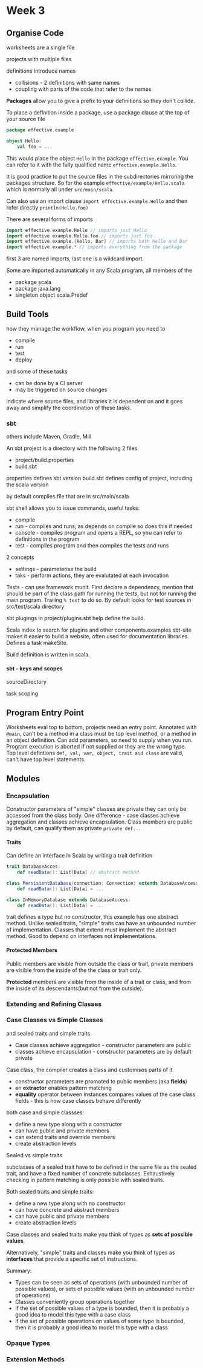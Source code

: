 # Week 3

## Organise Code
worksheets are a single file

projects with multiple files

definitions introduce names
* collisions - 2 definitions with same names
* coupling with parts of the code that refer to the names

**Packages** allow you to give a prefix to your definitions so they don't collide. 

To place a definition inside a package, use a package clause at the top of your source file

```scala
package effective.example

object Hello:
    val foo = ...
```
This would place the object `Hello` in the package `effective.example`. 
You can refer to it with the fully qualified name `effective.example.Hello`.

It is good practice to put the source files in the subdirectories mirroring the packages structure. So for the example `effective/example/Hello.scala` which is normally all under `src/main/scala`.

Can also use an import clause `import effective.example.Hello` and then refer directly `println(Hello.foo)`

There are several forms of imports
```scala
import effective.example.Hello // imports just Hello
import effective.example.Hello.foo // imports just foo
import effective.example.{Hello, Bar} // imports both Hello and Bar
import effective.example.* // imports everything from the package
```
first 3 are named imports, last one is a wildcard import.

Some are imported automatically in any Scala program, all members of the
* package scala
* package java.lang
* singleton object scala.Predef

## Build Tools
how they manage the workflow, when you program you need to
* compile
* run
* test
* deploy
  
and some of these tasks 
* can be done by a CI server
* may be triggered on source changes

indicate where source files, and libraries it is dependent on and it goes away and simplify the coordination of these tasks.

### sbt
others include Maven, Gradle, Mill

An sbt project is a directory with the following 2 files
* project/build.properties
* build.sbt

properties defines sbt version
build.sbt defines config of project, including the scala version

by default compiles file that are in src/main/scala

sbt shell allows you to issue commands,
useful tasks:
* compile
* run - compiles and runs, as depends on compile so does this if needed
* console - compiles program and opens a REPL, so you can refer to definitions in the program
* test - compiles program and then compiles the tests and runs

2 concepts 
* settings - parameterise the build
* taks - perform actions, they are evalutated at each invocation

Tests - can use framework munit. First declare a dependency, mention that should be part of the class path for running the tests, but not for running the main program. Trailing `% test` to do so. By default looks for test sources in src/text/scala directory

sbt plugings in project/plugins.sbt help define the build.

Scala index to search for plugins and other components.examples sbt-site makes it easier to build a website, often used for documentation libraries. Defines a task makeSite.

Build definition is written in scala.

#### sbt - keys and scopes

sourceDirectory

task scoping

## Program Entry Point
Worksheets eval top to bottom, projects need an entry point. Annotated with `@main`, can't be a method in a class must be top level method, or a method in an object definition. Can add parameters, so need to supply when you run. Program execution is aborted if not supplied or they are the wrong type. Top level defintions `def, val, var, object, trait and class` are valid, can't have top level statements.

## Modules
### Encapsulation
Constructor parameters of "simple" classes are private they can only be accessed from the class body. One difference  - case classes achieve aggregation and classes achieve encapsulation.
Class members are public by default, can qualify them as private
`private def...`
#### Traits
Can define an interface in Scala by writing a trait definition
```scala
trait DatabaseAcces:
    def readData(): List[Data] // abstract method

class PersistentDatabase(connection: Connection) extends DatabaseAccess:
    def readData(): List[Data] = ...

class InMemoryDatabase extends DatabaseAccess:
    def readData(): List[Data] = ...    
```
trait defines a type but no constructor, this example has one abstract method. Unlike sealed traits, "simple" traits can have an unbounded number of implementation. Classes that extend must implement the abstract method. Good to depend on interfaces not implementations.
#### Protected Members
Public members are visible from outside the class or trait, private members are visible from the inside of the the class or trait only.

**Protected** members are visible from the inside of a trait or class, and from the inside of its descendants(but not from the outside). 

### Extending and Refining Classes


### Case Classes vs Simple Classes
and sealed traits and simple traits

* Case classes achieve aggregation - constructor parameters are public
* classes achieve encapsulation - constructor parameters are by default private

Case class, the compiler creates a class and customises parts of it
* constructor parameters are promoted to public members (aka **fields**)
* an **extractor** enables pattern matching
* **equality** operator between instances compares values of the case class fields - this is how case classes behave differently

both case and simple classses:
* define a new type along with a constructor
* can have public and private members
* can extend traits and override members
* create abstraction levels

Sealed vs simple traits

subclasses of a sealed trait have to be defined in the same file as the sealed trait, and have a fixed number of concrete subclasses. Exhaustively checking in pattern matching is only possible with sealed traits. 

Both sealed traits and simple traits:
* define a new type along with no constructor
* can have concrete and abstract members
* can have public and private members
* create abstraction levels

Case classes and sealed traits make you think of types as **sets of possible values**. 

Alternatively, "simple" traits and classes make you think of types as **interfaces** that provide a specific set of instructions.

Summary:
* Types can be seen as sets of operations (with unbounded number of possible values), or sets of possible values (with an unbounded number of operations)
* Classes conveniently group operations together
* If the set of possible values of a type is bounded, then it is probably a good idea to model this type with a case class
* If the set of possible operations on values of some type is bounded, then it is probably a good idea to model this type with a class

### Opaque Types

### Extension Methods

